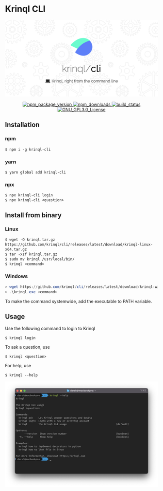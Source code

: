# Krinql CLI

<img alt="Banner" src="https://raw.githubusercontent.com/krinql/cli/main/.github/assets/banner.png"></a>

<p align="center">
  <a href="https://www.npmjs.com/package/krinql-cli/">
      <img alt="npm_package_version" src="https://badgen.net/npm/v/krinql-cli">
  </a>
  <a href="https://www.npmjs.com/package/krinql-cli/">
    <img alt="npm_downloads" src="https://badgen.net/npm/dt/krinql-cli">
  </a>
  <a href="https://github.com/krinql/cli/actions/workflows/publish-packages.yml">
    <img alt="build_status" src="https://github.com/krinql/cli/actions/workflows/publish-packages.yml/badge.svg">
  </a>
  <a href="https://github.com/krinql/cli/blob/main/LICENSE.md">
    <img alt="GNU_GPL3.0_License" src="https://img.shields.io/badge/License-GPLv3-blue.svg">
  </a>
</p>

## Installation

### npm
```shell
$ npm i -g krinql-cli
```

### yarn

```shell
$ yarn global add krinql-cli
```

### npx
```shell
$ npx krinql-cli login
$ npx krinql-cli <question>
```

## Install from binary
### Linux
```shell
$ wget -O krinql.tar.gz https://github.com/krinql/cli/releases/latest/download/krinql-linux-x64.tar.gz
$ tar -xzf krinql.tar.gz
$ sudo mv krinql /usr/local/bin/
$ krinql <command>
```

### Windows
```powershell
> wget https://github.com/krinql/cli/releases/latest/download/krinql-win-x64.exe -o krinql.exe
> .\krinql.exe <command>
```
To make the command systemwide, add the executable to PATH variable.

## Usage

Use the following command to login to Krinql

```shell
$ krinql login
```

To ask a question, use
```shell
$ krinql <question>
```

For help, use
```shell
$ krinql --help
```
<img alt="krinql_cli_windows" src="./.github/assets/mac_output.png">
